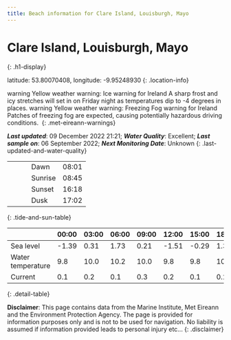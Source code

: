 ```yaml
---
title: Beach information for Clare Island, Louisburgh, Mayo
---
```

# Clare Island, Louisburgh, Mayo 
{: .h1-display}

latitude: 53.80070408, longitude: -9.95248930
{: .location-info}

<span class="material-icons yellow-warning">warning</span>&nbsp;Yellow weather warning: Ice warning for Ireland A sharp frost and icy stretches will set in on Friday night as temperatures dip to -4 degrees in places.&nbsp;<span class="material-icons yellow-warning">warning</span>&nbsp;Yellow weather warning: Freezing Fog warning for Ireland Patches of freezing fog are expected, causing potentially hazardous driving conditions.&nbsp;
{: .met-eireann-warnings}

___Last updated___: 09 December 2022 21:21; ___Water Quality___: Excellent;
___Last sample on___: 06 September 2022; ___Next Monitoring Date___: Unknown
{: .last-updated-and-water-quality}

|   |   |   |   |   |
|---|---|---|---|---|
|   |   |   | Dawn  | 08:01 |
|   |   |   | Sunrise  | 08:45 |
|   |   |   | Sunset  | 16:18 |
|   |   |   | Dusk  | 17:02 |
{: .tide-and-sun-table}

<div></div>

| | 00:00 | 03:00 | 06:00 | 09:00 | 12:00 | 15:00 | 18:00 | 21:00 |
|---|---|---|---|---|---|---|---|---|
| Sea level | -1.39 | 0.31 | 1.73 | 0.21| -1.51 | -0.29 | 1.3 | 0.27 |
| Water temperature | 9.8 | 10.0 | 10.2 | 10.0 | 9.8 | 9.8 | 10.0 | 10.1 |
| Current | 0.1 | 0.2 | 0.1 | 0.3 | 0.2| 0.1 | 0.2 | 0.1 |
{: .detail-table}

__Disclaimer__: This page contains data from the Marine Institute,
Met Eireann and the Environment Protection Agency. The page is provided for
information purposes only and is not to be used for navigation. No liability
is assumed if information provided leads to personal injury etc...
{: .disclaimer}